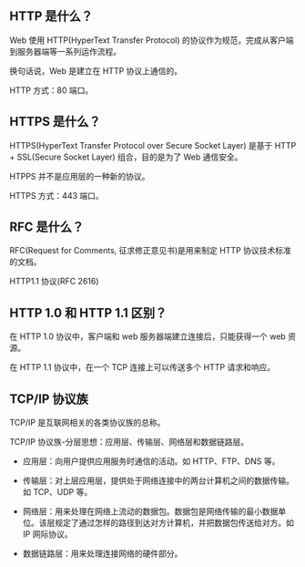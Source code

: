 ## HTTP 是什么？

Web 使用 HTTP(HyperText Transfer Protocol) 的协议作为规范，完成从客户端到服务器端等一系列运作流程。

换句话说，Web 是建立在 HTTP 协议上通信的。

HTTP 方式：80 端口。

## HTTPS 是什么？

HTTPS(HyperText Transfer Protocol over Secure Socket Layer) 是基于 HTTP + SSL(Secure Socket Layer) 组合，目的是为了 Web 通信安全。

HTPPS 并不是应用层的一种新的协议。

HTTPS 方式：443 端口。

## RFC 是什么？

RFC(Request for Comments, 征求修正意见书)是用来制定 HTTP 协议技术标准的文档。

HTTP1.1 协议(RFC 2616)

## HTTP 1.0 和 HTTP 1.1 区别？

在 HTTP 1.0 协议中，客户端和 web 服务器端建立连接后，只能获得一个 web 资源。

在 HTTP 1.1 协议中，在一个 TCP 连接上可以传送多个 HTTP 请求和响应。

## TCP/IP 协议族

TCP/IP 是互联网相关的各类协议族的总称。

TCP/IP 协议族-分层思想：应用层、传输层、网络层和数据链路层。

+ 应用层：向用户提供应用服务时通信的活动。如 HTTP、FTP、DNS 等。

+ 传输层：对上层应用层，提供处于网络连接中的两台计算机之间的数据传输。如 TCP、UDP 等。

+ 网络层：用来处理在网络上流动的数据包。数据包是网络传输的最小数据单位。该层规定了通过怎样的路径到达对方计算机，并把数据包传送给对方。如 IP 网际协议。

+ 数据链路层：用来处理连接网络的硬件部分。


